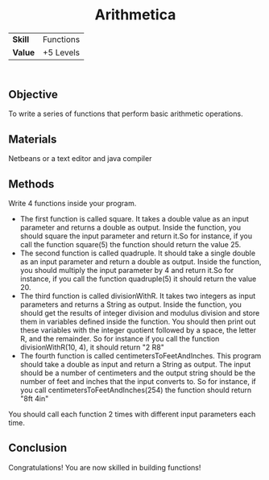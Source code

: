 <!DOCTYPE html>
<html>
<head>
</head>
<body>
	<header>
		<h1> Arithmetica</h1>
		<table>
			<tr>
				<td><strong>Skill</strong></td>
				<td>Functions</td>
			</tr>
			<tr>
				<td><strong>Value</strong></td>
				<td>+5 Levels</td>
			</tr>
		</table>
	</header>
	<main>
		<section>
			<h2> Objective </h2>
			<p>
				To write a series of functions that perform basic arithmetic operations.
			</p>
		</section>
		<section>
			<h2> Materials </h2>
			<p>
				Netbeans or a text editor and java compiler
			</p>	
		</section>
		<section>
			<h2> Methods </h2>
			<p>
				Write 4 functions inside your program. 
				<ul>
					<li>The first function is called square. It takes a double value as an input parameter and returns a double as output. Inside the function, you should square the input parameter and return it.So for instance, if you call the function square(5) the function should return the value 25.</li> 
					<li>The second function is called quadruple. It should take a single double as an input parameter and return a double as output. Inside the function, you should multiply the input parameter by 4 and return it.So for instance, if you call the function quadruple(5) it should return the value 20.</li>
					<li>The third function is called divisionWithR. It takes two integers as input parameters and returns a String as output. Inside the function, you should get the results of integer division and modulus division and store them in variables defined inside the function. You should then print out these variables with the integer quotient followed by a space, the letter R, and the remainder. So for instance if you call the function divisionWithR(10, 4), it should return "2 R8"</li>
					<li>The fourth function is called centimetersToFeetAndInches. This program should take a double as input and return a String as output. The input should be a number of centimeters and the output string should be the number of feet and inches that the input converts to. So for instance, if you call centimetersToFeetAndInches(254) the function should return "8ft 4in"</li>
			</ul>
			You should call each function 2 times with different input parameters each time.
			</p>			
		</section>
		<section>
			<h2> Conclusion </h2>
			<p>
				Congratulations! You are now skilled in building functions!
			</p>
		</section>
	</main>
</body>
</html>
